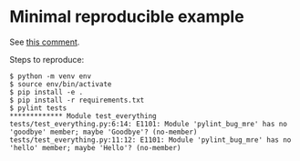 # Minimal reproducible example

See [this comment](https://github.com/PyCQA/pylint/issues/7306#issuecomment-1435899922).

Steps to reproduce:

```console
$ python -m venv env
$ source env/bin/activate
$ pip install -e .
$ pip install -r requirements.txt
$ pylint tests
************* Module test_everything
tests/test_everything.py:6:14: E1101: Module 'pylint_bug_mre' has no 'goodbye' member; maybe 'Goodbye'? (no-member)
tests/test_everything.py:11:12: E1101: Module 'pylint_bug_mre' has no 'hello' member; maybe 'Hello'? (no-member)
```
